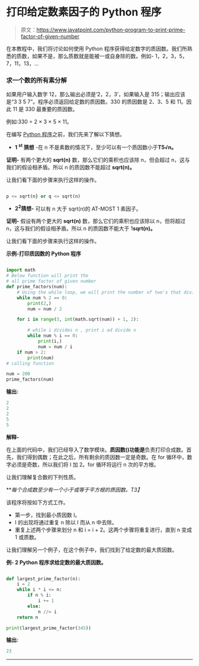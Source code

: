 # 打印给定数素因子的 Python 程序

> 原文：<https://www.javatpoint.com/python-program-to-print-prime-factor-of-given-number>

在本教程中，我们将讨论如何使用 Python 程序获得给定数字的质因数。我们所熟悉的质数，如果不是，那么质数就是能被一或自身除的数。例如- 1，2，3，5，7，11，13，…

### 求一个数的所有素分解

如果用户输入数字 12，那么输出必须是‘2，2，3’，如果输入是 315；输出应该是“3 3 5 7”。程序必须返回给定数的质因数。330 的质因数是 2、3、5 和 11。因此 11 是 330 最重要的质因数。

例如:330 = 2 × 3 × 5 × 11。

在编写 [Python 程序](https://www.javatpoint.com/python-programs)之前，我们先来了解以下猜想。

*   **1 <sup>st</sup> 猜想** -在 n 不是素数的情况下，至少可以有一个质因数小于**T5√n。**

**证明-** 有两个更大的 **sqrt(n)** 数，那么它们的乘积也应该除 n，但会超过 n，这与我们的假设相矛盾。所以 n 的质因数不能超过 **sqrt(n)。**

让我们看下面的步骤来执行这样的操作。

```py

p <= sqrt(n} or q <= sqrt(n)

```

*   **2<sup>2</sup>猜想-** 可以有 n 大于 sqrt(n)的 AT-MOST 1 素因子。

**证明-** 假设有两个更大的 **sqrt(n)** 数，那么它们的乘积也应该除以 n，但将超过 n，这与我们的假设相矛盾。所以 n 的质因数不能大于 1**sqrt(n)。**

让我们看下面的步骤来执行这样的操作。

**示例-打印质因数的 Python 程序**

```py

import math
# Below function will print the
# all prime factor of given number
def prime_factors(num):
    # Using the while loop, we will print the number of two's that divide n
    while num % 2 == 0:
        print(2,)
        num = num / 2

    for i in range(3, int(math.sqrt(num)) + 1, 2):

        # while i divides n , print i ad divide n
        while num % i == 0:
            print(i,)
            num = num / i
    if num > 2:
        print(num)
# calling function 

num = 200
prime_factors(num)

```

**输出:**

```py
2
2
2
5
5

```

**解释-**

在上面的代码中，我们已经导入了数学模块。**质因数()功能是**负责打印合成数。首先，我们得到偶数；在此之后，所有剩余的质因数一定是奇数。在 for 循环中，数字必须是奇数，所以我们将 I 加 2。for 循环将运行 n 次的平方根。

让我们理解复合数的下列性质。

***每个合成数至少有一个小于或等于平方根的质因数。*T3】**

该程序将按如下方式工作。

*   第一步，找到最小质因数 I。
*   I 的出现将通过重复 n 除以 I 而从 n 中去除。
*   重复上述两个步骤来划分 n 和 i = i + 2。这两个步骤将重复进行，直到 n 变成 1 或质数。

让我们理解另一个例子，在这个例子中，我们找到了给定数的最大质因数。

**例- 2 Python 程序求给定数的最大质因数。**

```py

def largest_prime_factor(n):
    i = 2
    while i * i <= n:
        if n % i:
            i += 1
        else:
            n //= i
    return n

print(largest_prime_factor(345))

```

**输出:**

```py
23

```

* * *